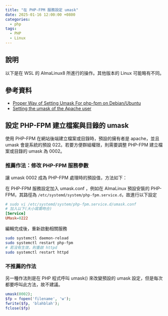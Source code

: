 ```yaml
---
title: "在 PHP-FPM 服務設定 umask"
date: 2025-01-16 12:00:00 +0800
categories: 
  - php
tags:
  - PHP
  - Linux
---
```


## 說明

以下是在 WSL 的 AlmaLinux8 所進行的操作。其他版本的 Linux 可能略有不同。

## 參考資料

- [Proper Way of Setting Umask For php-fpm on Debian/Ubuntu](https://serverfault.com/questions/694396/proper-way-of-setting-umask-for-php-fpm-on-debian-ubuntu)
- [Setting the umask of the Apache user](https://stackoverflow.com/questions/428416/setting-the-umask-of-the-apache-user)

## 設定 PHP-FPM 建立檔案與目錄的 umask

使用 PHP-FPM 在網站後端建立檔案或目錄時，預設的擁有者是 apache，並且 umask 會是系統的預設 022。若要方便群組權限，則需要調整 PHP-FPM 建立檔案或目錄的 umask 為 0002。

### 推薦作法：修改 PHP-FPM 服務參數

讓 umask 0002 成為 PHP-FPM 處理時的預設值，方法如下：

在 PHP-FPM 服務設定加入 umask.conf ，例如在 AlmaLinux 預設安裝的 PHP-FPM，其路徑為 `/etc/systemd/system/php-fpm.service.d`，故進行以下設定

```conf
# sudo vi /etc/systemd/system/php-fpm.service.d/umask.conf
# 加入以下(大小寫需吻合)
[Service]
UMask=0222
```

編輯完成後，重新啟動相關服務

```bash
sudo systemctl daemon-reload
sudo systemctl restart php-fpm
# 若沒有生效，則重啟 httpd
sudo systemctl restart httpd
```

### 不推薦的作法

另一種作法則是在 PHP 程式呼叫 umask() 來改變預設的 umask 設定，但是每次都要呼叫此方法，故不建議。

```php
umask(0002);
$fp = fopen('filename', 'w');
fwrite($fp, 'blahblah');
fclose($fp)
```
